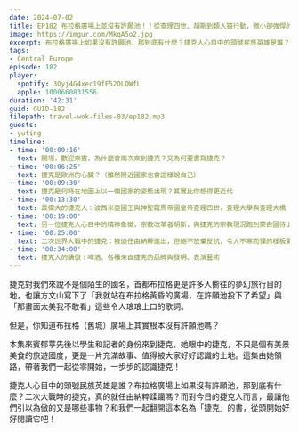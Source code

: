 ```yaml
---
date: 2024-07-02
title: EP182 布拉格廣場上並沒有許願池！！從查理四世、胡斯到類人猿行動，微小卻強悍的捷克民族
image: https://imgur.com/MkqA5o2.jpg
excerpt: 布拉格廣場上如果沒有許願池，那到底有什麼？捷克人心目中的頭號民族英雄是誰？二次大戰時的捷克，真的就任由納粹蹂躪嗎？而對今日的捷克人而言，最讓他們引以為傲的又是哪些事物？和我們一起翻開這本名為「捷克」的書，從頭開始好好閱讀它吧！
tags:
- Central Europe
episode: 182
player:
  spotify: 3Qyj4G4xec19fF52OLQWfL
  apple: 1000660831556
duration: '42:31'
guid: GUID-182
filepath: travel-wok-files-03/ep182.mp3
guests:
- yuting
timeline:
- time: '00:00:16'
  text: 開場，歡迎來賓，為什麼會兩次來到捷克？又為何要書寫捷克？
- time: '00:06:25'
  text: 捷克是歐洲的心臟？（雖然附近國家也會這樣說自己）
- time: '00:09:30'
  text: 捷克是何時在地圖上以一個國家的姿態出現？其實比你想得更近代
- time: '00:13:30'
  text: 最偉大的捷克人：波西米亞國王與神聖羅馬帝國皇帝查理四世，查理大學與查理大橋
- time: '00:19:00'
  text: 另一位捷克人心目中的精神象徵，宗教改革者胡斯，與捷克的宗教現況跑到蒙古國待上四個月？
- time: '00:25:00'
  text: 二次世界大戰中的捷克：被迫任由納粹進出，但絕不放棄反抗，令人不寒而慄的樣板集中營國待上四個月？
- time: '00:34:00'
  text: 捷克人的驕傲：啤酒、各種來自捷克的品牌與發明、表演藝術
---
```

捷克對我們來說不是個陌生的國名，首都布拉格更是許多人嚮往的夢幻旅行目的地，也讓方文山寫下了「我就站在布拉格黃昏的廣場，在許願池投下了希望」與「那畫面太美我不敢看」這些令人琅琅上口的歌詞。

但是，你知道布拉格（舊城）廣場上其實根本沒有許願池嗎？

本集來賓郁葶先後以學生和記者的身份來到捷克，她眼中的捷克，不只是個有美景美食的旅遊國度，更是一片充滿故事、值得被大家好好認識的土地。這集由她領路，帶著我們一起從零開始，一步步的認識捷克！

捷克人心目中的頭號民族英雄是誰？布拉格廣場上如果沒有許願池，那到底有什麼？二次大戰時的捷克，真的就任由納粹蹂躪嗎？而對今日的捷克人而言，最讓他們引以為傲的又是哪些事物？和我們一起翻開這本名為「捷克」的書，從頭開始好好閱讀它吧！